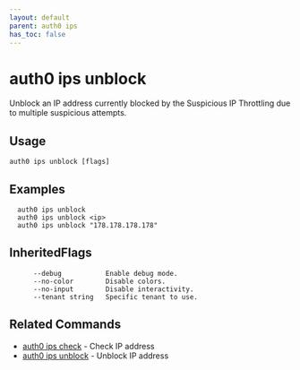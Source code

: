 ```yaml
---
layout: default
parent: auth0 ips
has_toc: false
---
```

# auth0 ips unblock

Unblock an IP address currently blocked by the Suspicious IP Throttling due to multiple suspicious attempts.

## Usage
```
auth0 ips unblock [flags]
```

## Examples

```
  auth0 ips unblock
  auth0 ips unblock <ip>
  auth0 ips unblock "178.178.178.178"
```




## InheritedFlags

```
      --debug           Enable debug mode.
      --no-color        Disable colors.
      --no-input        Disable interactivity.
      --tenant string   Specific tenant to use.
```


## Related Commands

- [auth0 ips check](auth0_ips_check.md) - Check IP address
- [auth0 ips unblock](auth0_ips_unblock.md) - Unblock IP address


